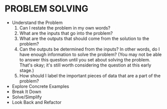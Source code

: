 # PROBLEM SOLVING

-   Understand the Problem
    1. Can I restate the problem in my own words?
    2. What are the inputs that go into the problem?
    3. What are the outputs that should come from the solution to the problem?
    4. Can the outputs be determined from the inputs? In other words, do I have enough information to solve the problem? (You may not be able to answer this question until you set about solving the problem. That's okay; it's still worth considering the question at this early stage.)
    5. How should I label the important pieces of data that are a part of the problem?
-   Explore Concrete Examples
-   Break It Down
-   Solve/Simplify
-   Look Back and Refactor
